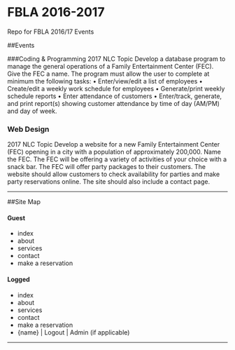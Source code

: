 # FBLA 2016-2017
Repo for FBLA 2016/17 Events

##Events

###Coding & Programming 
2017 NLC Topic
Develop a database program to manage the general operations of a Family Entertainment
Center (FEC). Give the FEC a name. The program must allow the user to complete at minimum
the following tasks:
• Enter/view/edit a list of employees
• Create/edit a weekly work schedule for employees
• Generate/print weekly schedule reports
• Enter attendance of customers
• Enter/track, generate, and print report(s) showing customer attendance by time of day
(AM/PM) and day of week.

### Web Design
2017 NLC Topic
Develop a website for a new Family Entertainment Center (FEC) opening in a city with a
population of approximately 200,000. Name the FEC. The FEC will be offering a variety of
activities of your choice with a snack bar. The FEC will offer party packages to their customers.
The website should allow customers to check availability for parties and make party
reservations online. The site should also include a contact page.

---

##Site Map

#### Guest
- index
- about
- services
- contact
- make a reservation

#### Logged
- index
- about
- services
- contact
- make a reservation
- {name}
| Logout
| Admin (if applicable)

---

